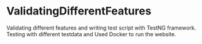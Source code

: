 # ValidatingDifferentFeatures
Validating different features and writing test script with TestNG framework.
Testing with different testdata and 
Used Docker to run the website.
